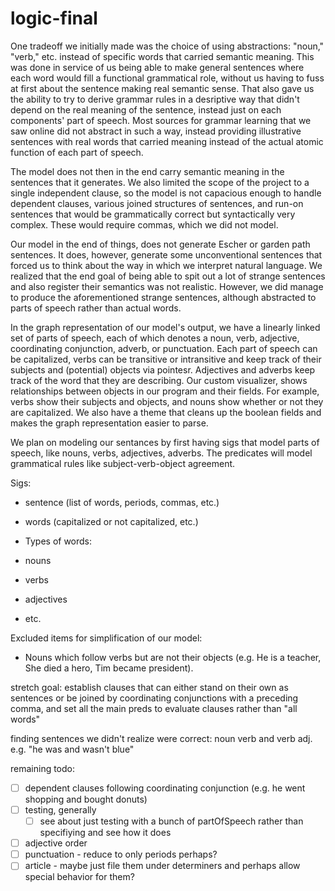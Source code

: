 # logic-final

One tradeoff we initially made was the choice of using abstractions: "noun," "verb," etc. instead of specific words that carried semantic meaning. This was
done in service of us being able to make general sentences where each word would fill a functional grammatical role, without us having to fuss at first
about the sentence making real semantic sense. That also gave us the ability to try to derive grammar rules in a desriptive way that didn't depend on the
real meaning of the sentence, instead just on each components' part of speech. Most sources for grammar learning that we saw online did not abstract in such
a way, instead providing illustrative sentences with real words that carried meaning instead of the actual atomic function of each part of speech.

The model does not then in the end carry semantic meaning in the sentences that it generates. We also limited the scope of the project to a single independent
clause, so the model is not capacious enough to handle dependent clauses, various joined structures of sentences, and run-on sentences that would be grammatically correct but syntactically very complex. These would require commas, which we did not model.

Our model in the end of things, does not generate Escher or garden path sentences. It does, however, generate some unconventional sentences that forced us to think about the way in which we interpret natural language. We realized that the end goal of being able to spit out a lot of strange sentences and also register their semantics was not realistic. However, we did manage to produce the aforementioned strange sentences, although abstracted to parts of speech rather than
actual words.

In the graph representation of our model's output, we have a linearly linked set of parts of speech, each of which denotes a noun, verb, adjective, coordinating conjunction, adverb, or punctuation. Each part of speech can be capitalized, verbs can be transitive or intransitive and keep track of their subjects and (potential) objects via pointesr. Adjectives and adverbs keep track of the word that they are describing. Our custom visualizer, shows relationships between objects in our program and their fields. For example, verbs show their subjects and objects, and nouns show whether or not they are capitalized. We also have a theme that cleans up the boolean fields and makes the graph representation easier to parse.

We plan on modeling our sentances by first having sigs that model parts of speech, like nouns, verbs, adjectives, adverbs.
The predicates will model grammatical rules like subject-verb-object agreement.

Sigs:

- sentence (list of words, periods, commas, etc.)
- words (capitalized or not capitalized, etc.)

- Types of words:
- nouns
- verbs
- adjectives
- etc.

Excluded items for simplification of our model:

- Nouns which follow verbs but are not their objects (e.g. He is a teacher, She died a hero, Tim became president).

stretch goal: establish clauses that can either stand on their own as sentences or be joined by coordinating conjunctions with a preceding comma, and set all the main preds to evaluate clauses rather than "all words"

finding sentences we didn't realize were correct: noun verb and verb adj. e.g. "he was and wasn't blue"

remaining todo:

- [ ] dependent clauses following coordinating conjunction (e.g. he went shopping and bought donuts)
- [ ] testing, generally
  - [ ] see about just testing with a bunch of partOfSpeech rather than specifiying and see how it does
- [ ] adjective order
- [ ] punctuation - reduce to only periods perhaps?
- [ ] article - maybe just file them under determiners and perhaps allow special behavior for them?
